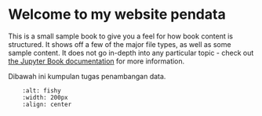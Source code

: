 # Welcome to my website pendata

This is a small sample book to give you a feel for how book content is
structured.
It shows off a few of the major file types, as well as some sample content.
It does not go in-depth into any particular topic - check out [the Jupyter Book documentation](https://jupyterbook.org) for more information.

Dibawah ini kumpulan tugas penambangan data.

```{image} tes.jpg
    :alt: fishy
    :width: 200px
    :align: center
```
